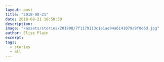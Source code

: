 ```yaml
---
layout: post
title: "2018-08-21"
date: 2018-08-21 10:50:50
description: 
image: "/assets/stories/201808/7f1179113c1e1ae94a6141079a9f0e6d.jpg"
author: Elise Plain
excerpt: 
tags: 
  - stories
  - all
---
```



<p></p>
